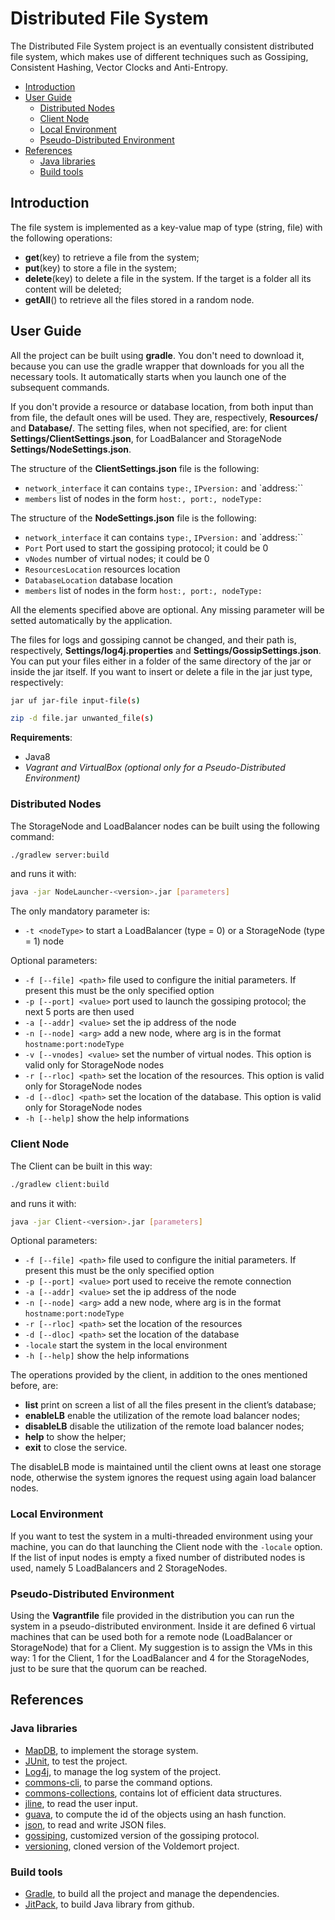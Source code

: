 # Distributed File System

The Distributed File System project is an eventually consistent distributed file system, which makes use of different techniques such as Gossiping, Consistent Hashing, Vector Clocks and Anti-Entropy.

<!-- TOC depthFrom:2 depthTo:6 withLinks:1 updateOnSave:1 orderedList:0 -->

- [Introduction](#introduction)
- [User Guide](#user-guide)
	- [Distributed Nodes](#distributed-nodes)
	- [Client Node](#client-node)
	- [Local Environment](#local-environment)
	- [Pseudo-Distributed Environment](#pseudo-distributed-environment)
- [References](#references)
	- [Java libraries](#java-libraries)
	- [Build tools](#build-tools)

<!-- /TOC -->

## Introduction

The file system is implemented as a key-value map of type (string, file) with the following operations:

- **get**(key) to retrieve a file from the system;
- **put**(key) to store a file in the system;
- **delete**(key) to delete a file in the system. If the target is a folder all its content will be deleted;
- **getAll**() to retrieve all the files stored in a random node.

## User Guide

All the project can be built using **gradle**. You don't need to download it, because you can use the gradle wrapper that downloads for you all the necessary tools. It automatically starts when you launch one of the subsequent commands.

If you don't provide a resource or database location, from both input than from file, the default ones will be used. They are, respectively, **Resources/** and **Database/**.
The setting files, when not specified, are: for client **Settings/ClientSettings.json**, for LoadBalancer and StorageNode **Settings/NodeSettings.json**.

The structure of the **ClientSettings.json** file is the following:

- `network_interface` it can contains `type:`, `IPversion:` and `address:``
- `members` list of nodes in the form `host:, port:, nodeType:`

The structure of the **NodeSettings.json** file is the following:

- `network_interface` it can contains `type:`, `IPversion:` and `address:``
- `Port` Port used to start the gossiping protocol; it could be 0
- `vNodes` number of virtual nodes; it could be 0
- `ResourcesLocation` resources location
- `DatabaseLocation` database location
- `members` list of nodes in the form `host:, port:, nodeType:`

All the elements specified above are optional. Any missing parameter will be setted automatically by the application.

The files for logs and gossiping cannot be changed, and their path is, respectively, **Settings/log4j.properties** and **Settings/GossipSettings.json**.
You can put your files either in a folder of the same directory of the jar or inside the jar itself. If you want to insert or delete a file in the jar just type, respectively:

```bash
jar uf jar-file input-file(s)

zip -d file.jar unwanted_file(s)
```

**Requirements**:

- Java8
- *Vagrant and VirtualBox (optional only for a Pseudo-Distributed Environment)*

### Distributed Nodes

The StorageNode and LoadBalancer nodes can be built using the following command:
```bash
./gradlew server:build
```
and runs it with:
```bash
java -jar NodeLauncher-<version>.jar [parameters]
```

The only mandatory parameter is:

- `-t <nodeType>` to start a LoadBalancer (type = 0) or a StorageNode (type = 1) node

Optional parameters:

- `-f [--file] <path>` file used to configure the initial parameters. If present this must be the only specified option
- `-p [--port] <value>` port used to launch the gossiping protocol; the next 5 ports are then used
- `-a [--addr] <value>` set the ip address of the node
- `-n [--node] <arg>` add a new node, where arg is in the format `hostname:port:nodeType`
- `-v [--vnodes] <value>` set the number of virtual nodes. This option is valid only for StorageNode nodes
- `-r [--rloc] <path>` set the location of the resources. This option is valid only for StorageNode nodes
- `-d [--dloc] <path>` set the location of the database. This option is valid only for StorageNode nodes
- `-h [--help]` show the help informations

### Client Node

The Client can be built in this way:
```bash
./gradlew client:build
```
and runs it with:
```bash
java -jar Client-<version>.jar [parameters]
```
Optional parameters:

- `-f [--file] <path>` file used to configure the initial parameters. If present this must be the only specified option
- `-p [--port] <value>` port used to receive the remote connection
- `-a [--addr] <value>` set the ip address of the node
- `-n [--node] <arg>` add a new node, where arg is in the format `hostname:port:nodeType`
- `-r [--rloc] <path>` set the location of the resources
- `-d [--dloc] <path>` set the location of the database
- `-locale` start the system in the local environment
- `-h [--help]` show the help informations

The operations provided by the client, in addition to the ones mentioned before, are:

- **list** print on screen a list of all the files present in the client’s database;
- **enableLB** enable the utilization of the remote load balancer nodes;
- **disableLB** disable the utilization of the remote load balancer nodes;
- **help** to show the helper;
- **exit** to close the service.

The disableLB mode is maintained until the client owns at least one storage node, otherwise the system ignores the request using again load balancer nodes.

### Local Environment

If you want to test the system in a multi-threaded environment using your machine, you can do that launching the Client node with the `-locale` option.
If the list of input nodes is empty a fixed number of distributed nodes is used, namely 5 LoadBalancers and 2 StorageNodes.

### Pseudo-Distributed Environment

Using the **Vagrantfile** file provided in the distribution you can run the system in a pseudo-distributed environment. Inside it are defined 6 virtual machines that can be used both for a remote node (LoadBalancer or StorageNode) that for a Client.
My suggestion is to assign the VMs in this way: 1 for the Client, 1 for the LoadBalancer and 4 for the StorageNodes, just to be sure that the quorum can be reached.

## References
### Java libraries

- [MapDB](http://www.mapdb.org/), to implement the storage system.
- [JUnit](http://junit.org/), to test the project.
- [Log4j](http://logging.apache.org/log4j/2.x/), to manage the log system of the project.
- [commons-cli](https://commons.apache.org/proper/commons-cli/), to parse the command options.
- [commons-collections](https://commons.apache.org/proper/commons-collections/), contains lot of efficient data structures.
- [jline](http://jline.sourceforge.net/), to read the user input.
- [guava](https://github.com/google/guava), to compute the id of the objects using an hash function.
- [json](https://github.com/stleary/JSON-java), to read and write JSON files.
- [gossiping](https://github.com/tonellotto/Distributed-Enabling-Platforms/tree/master/gossiping), customized version of the gossiping protocol.
- [versioning](https://github.com/tonellotto/Distributed-Enabling-Platforms/tree/master/versioning), cloned version of the Voldemort project.

### Build tools

- [Gradle](https://gradle.org/), to build all the project and manage the dependencies.
- [JitPack](https://jitpack.io), to build Java library from github.
